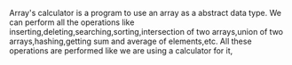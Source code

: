 Array's calculator is a program to use an array as a abstract data type.
We can perform all the operations like inserting,deleting,searching,sorting,intersection of two arrays,union of two arrays,hashing,getting sum and average of elements,etc.
All these operations are performed like we are using a calculator for it,
